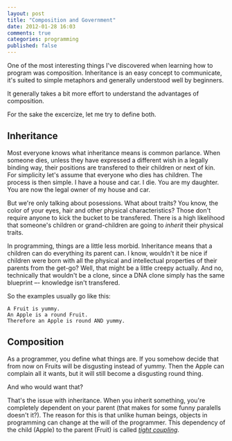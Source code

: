 ```yaml
---
layout: post
title: "Composition and Government"
date: 2012-01-28 16:03
comments: true
categories: programming
published: false
---
```


One of the most interesting things I've discovered when learning how to program was composition. Inheritance is an easy concept to communicate, it's suited to simple metaphors and generally understood well by beginners.

It generally takes a bit more effort to understand the advantages of composition.

For the sake the excercize, let me try to define both.

## Inheritance

Most everyone knows what inheritance means is common parlance. When someone dies, unless they have expressed a different wish in a legally binding way, their positions are transfered to their children or next of kin. For simplicity let's assume that everyone who dies has children. The process is then simple. I have a house and car. I die. You are my daughter. You are now the legal owner of my house and car.

But we're only talking about posessions. What about traits? You know, the color of your eyes, hair and other physical characteristics? Those don't require anyone to kick the bucket to be transfered. There is a high likelihood that someone's children or grand-children are going to _inherit_ their physical traits.

In programming, things are a little less morbid. Inheritance means that a children can do everything its parent can. I know, wouldn't it be nice if children were born with all the physical and intellectual properties of their parents from the get-go? Well, that might be a little creepy actually. And no, technically that wouldn't be a clone, since a DNA clone simply has the same blueprint –- knowledge isn't transfered.

So the examples usually go like this:

```
A Fruit is yummy.
An Apple is a round Fruit.
Therefore an Apple is round AND yummy.
```

## Composition
As a programmer, you define what things are. If you somehow decide that from now on Fruits will be disgusting instead of yummy. Then the Apple can complain all it wants, but it will still become a disgusting round thing.

And who would want that?

That's the issue with inheritance. When you inherit something, you're completely dependent on your parent (that makes for some funny paralells doesn't it?). The reason for this is that unlike human beings, objects in programming can change at the will of the programmer. This dependency of the child (Apple) to the parent (Fruit) is called [_tight coupling_][1].

[1]: http://en.wikipedia.org/wiki/Coupling_(computer_programming) 